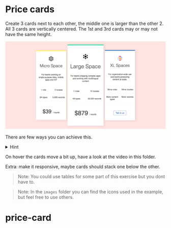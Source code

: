 # Price cards

Create 3 cards next to each other, the middle one is larger than the other 2. All 3 cards are vertically centered. The 1st and 3rd cards may or may not have the same height.

![price cards example](prices-example.png)

There are few ways you can achieve this.

<details>
    <summary>Hint</summary>

    * transform
    * flex-grow and flex-shrink, and manually increasing the spaces and sizes
</details>

On hover the cards move a bit up, have a look at the video in this folder.

Extra: make it responsive, maybe cards should stack one below the other.

> Note: You could use tables for some part of this exercise but you dont have to.

> Note: In the `images` folder you can find the icons used in the example, but feel free to use others.
# price-card
